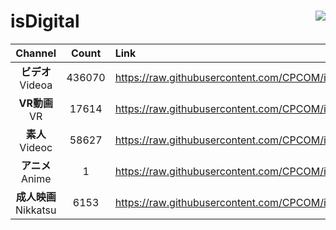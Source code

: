 # isDigital <img align="right" src="https://img.shields.io/github/last-commit/CPCOM/isDigital"/>  
  
| Channel | Count | Link |  
| :-----: | :---: | :--- |  
|**ビデオ**<br />Videoa | 436070 | https://raw.githubusercontent.com/CPCOM/isDigital/main/Videoa.txt |  
|**VR動画**<br />VR | 17614 | https://raw.githubusercontent.com/CPCOM/isDigital/main/VR.txt |  
|**素人**<br />Videoc | 58627 | https://raw.githubusercontent.com/CPCOM/isDigital/main/Videoc.txt |  
|**アニメ**<br />Anime | 1 | https://raw.githubusercontent.com/CPCOM/isDigital/main/Anime.txt |  
|**成人映画**<br />Nikkatsu | 6153 | https://raw.githubusercontent.com/CPCOM/isDigital/main/Nikkatsu.txt |  